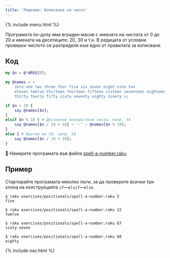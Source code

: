 ```yaml
---
title: 'Решение: Изписване на число'
---
```


{% include menu.html %}

Програмата по-долу има вграден масив с имената на числата от 0 до 20 и имената на десетиците: 20, 30 и т.н. В редицата от условни проверки числото се разпределя към едно от правилата за изписване.

## Код

```raku
my $n = @*ARGS[0];

my @names = <
    zero one two three four five six seven eight nine ten
    eleven twelve thirteen fourteen fifteen sixteen seventeen eighteen nineteen twenty
    thirty fourty fifty sixty seventy eighty ninety >;

if $n < 20 {
    say @names[$n];
}
elsif $n % 10 { # Двузначни неокръглени числа, напр. 34
    say @names[$n / 10 + 18] ~ '-' ~ @names[$n % 10];
}
else { # Кратни на 10, напр. 50
    say @names[$n / 10 + 18];
}
```

🦋 Намерете програмата във файла [spell-a-number.raku](https://github.com/ash/raku-course/blob/master/exercises/positionals/spell-a-number.raku).

## Пример

Стартирайте програмата няколко пъти, за да проверите всички три клона на конструкцията `if`—`elsif`—`else`.

```console
$ raku exercises/positionals/spell-a-number.raku 5
five

$ raku exercises/positionals/spell-a-number.raku 12
twelve

$ raku exercises/positionals/spell-a-number.raku 67
sixty-seven

$ raku exercises/positionals/spell-a-number.raku 80
eighty
```

{% include nav.html %}